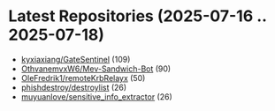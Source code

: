 # Latest Repositories (2025-07-16 .. 2025-07-18)

- [kyxiaxiang/GateSentinel](https://github.com/kyxiaxiang/GateSentinel) (109)
- [OthvanemvxW6/Mev-Sandwich-Bot](https://github.com/OthvanemvxW6/Mev-Sandwich-Bot) (90)
- [OleFredrik1/remoteKrbRelayx](https://github.com/OleFredrik1/remoteKrbRelayx) (50)
- [phishdestroy/destroylist](https://github.com/phishdestroy/destroylist) (26)
- [muyuanlove/sensitive_info_extractor](https://github.com/muyuanlove/sensitive_info_extractor) (26)
